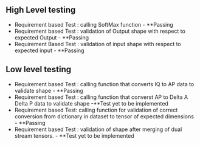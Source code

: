 ## High Level testing 

* Requirement based Test :  calling SoftMax function - **Passing 
* Requirement based Test : validation of Output shape with respect to expected Output - **Passing
* Requirement Based Test : validation of input shape with respect to expected input - **Passing 

## Low level testing 
* Requirement based Test : calling function that converts IQ to AP data to validate shape - **Passing
* Requirement based Test : calling function that converst AP to Delta A Delta P data to validate shape -**Test yet to be implemented 
* Requirement based Test: calling function for validation of correct conversion from dictionary in dataset to tensor of expected dimensions  - **Passing 
* Requirement based Test : validation of shape after merging of dual stream tensors. - **Test yet to be implemented 

